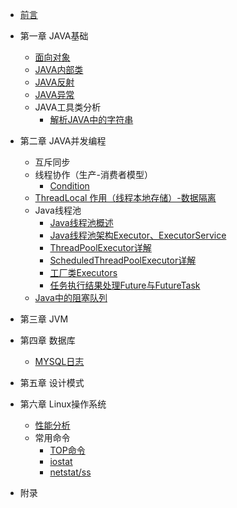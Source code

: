- [前言](README.md)

- 第一章 JAVA基础
  - [面向对象](book/java-object-oriented.md)
  - [JAVA内部类](book/java-inner-class.md)
  - [JAVA反射](book/java-reflect.md)
  - [JAVA异常](book/java-exception.md)
  - JAVA工具类分析
    - [解析JAVA中的字符串](book/java-string.md)

- 第二章 JAVA并发编程

  - 互斥同步
  - 线程协作（生产-消费者模型）
    - [Condition](book/java-condition.md)
  - [ThreadLocal 作用（线程本地存储）-数据隔离](book/java-threadlocal.md)
  - Java线程池
    - [Java线程池概述](book/java-threadpools.md)
    - [Java线程池架构Executor、ExecutorService](book/java-executor-executorservice.md)
    - [ThreadPoolExecutor详解](book/java-thread-pool-executor.md)
    - [ScheduledThreadPoolExecutor详解](book/java-scheduled-thread-pool-executor.md)
    - [工厂类Executors](book/java-executors.md)
    - [任务执行结果处理Future与FutureTask](book/java-future-futuretask.md)
  - [Java中的阻塞队列](book/java-queue.md)

- 第三章 JVM
  
- 第四章 数据库
  - [MYSQL日志](book/database-mysql-log.md)

- 第五章 设计模式

- 第六章 Linux操作系统
  - [性能分析](book/linux-performance-analysis.md)
  - 常用命令
    - [TOP命令](book/linux-top.md)
    - [iostat](book/linux-iostat.md)
    - [netstat/ss](book/linux-netstat-ss.md)

- 附录
